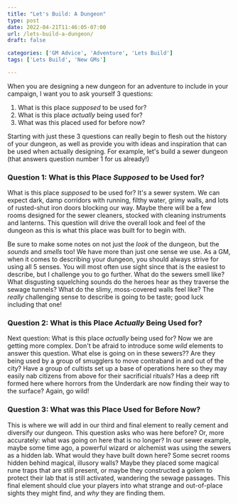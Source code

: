 ```yaml
---
title: "Let's Build: A Dungeon"
type: post
date: 2022-04-21T11:46:05-07:00
url: /lets-build-a-dungeon/
draft: false

categories: ['GM Advice', 'Adventure', 'Lets Build']
tags: ['Lets Build', 'New GMs']

---
```

When you are designing a new dungeon for an adventure to include in your campaign, I want you to ask yourself 3 questions:
1. What is this place *supposed* to be used for?
2. What is this place *actually* being used for?
3. What was this placed used for before now?

Starting with just these 3 questions can really begin to flesh out the history of your dungeon, as well as provide you with ideas and inspiration that can be used when actually designing. For example, let's build a sewer dungeon (that answers question number 1 for us already!)

### Question 1: What is this Place *Supposed* to be Used for?
What is this place *supposed* to be used for? It's a sewer system. We can expect dark, damp corridors with running, filthy water, grimy walls, and lots of rusted-shut iron doors blocking our way. Maybe there will be a few rooms designed for the sewer cleaners, stocked with cleaning instruments and lanterns. This question will drive the overall look and feel of the dungeon as this is what this place was built for to begin with. 

Be sure to make some notes on not just the *look* of the dungeon, but the *sounds* and *smells* too! We have more than just one sense we use. As a GM, when it comes to describing your dungeon, you should always strive for using all 5 senses. You will most often use sight since that is the easiest to describe, but I challenge you to go further. What do the sewers smell like? What disgusting squelching sounds do the heroes hear as they traverse the sewage tunnels? What do the slimy, moss-covered walls feel like? The *really* challenging sense to describe is going to be taste; good luck including that one!

### Question 2: What is this Place *Actually* Being Used for?
Next question: What is this place *actually* being used for? Now we are getting more complex. Don't be afraid to introduce some *wild* elements to answer this question. What else is going on in these sewers?? Are they being used by a group of smugglers to move contraband in and out of the city? Have a group of cultists set up a base of operations here so they may easily nab citizens from above for their sacrificial rituals? Has a deep rift formed here where horrors from the Underdark are now finding their way to the surface? Again, go wild!

### Question 3: What was this Place Used for Before Now?
This is where we will add in our third and final element to really cement and diversify our dungeon. This question asks who was here before? Or, more accurately: what was going on here that is no longer? In our sewer example, maybe some time ago, a powerful wizard or alchemist was using the sewers as a hidden lab. What would they have built down here? Some secret rooms hidden behind magical, illusory walls? Maybe they placed some magical rune traps that are still present, or maybe they constructed a golem to protect their lab that is still activated, wandering the sewage passages. This final element should clue your players into what strange and out-of-place sights they might find, and *why* they are finding them.
